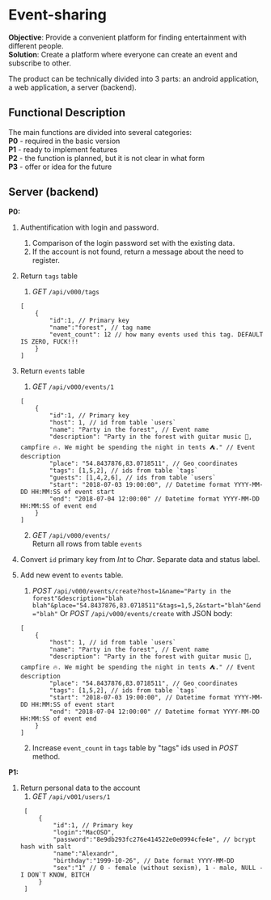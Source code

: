 # Event-sharing
**Objective**: Provide a convenient platform for finding entertainment with different people.  
**Solution**: Create a platform where everyone can create an event and subscribe to other.  

The product can be technically divided into 3 parts: an android application, a web application, a server (backend).  

## Functional Description  
The main functions are divided into several categories:  
**P0** - required in the basic version  
**P1** - ready to implement features  
**P2** - the function is planned, but it is not clear in what form  
**P3** - offer or idea for the future  

## Server (backend)  
**P0:**  
1. Authentification with login and password.  
    1. Comparison of the login password set with the existing data.
    2. If the account is not found, return a message about the need to register.  
2. Return `tags` table  
    1. *GET* `/api/v000/tags`
    ```json5
    [
        {
            "id":1, // Primary key
            "name":"forest", // tag name
            "event_count": 12 // how many events used this tag. DEFAULT IS ZERO, FUCK!!!
        }
    ]
    ```
3. Return `events` table
    1. *GET* `/api/v000/events/1`
    ```json5
    [
        {
            "id":1, // Primary key
            "host": 1, // id from table `users`
            "name": "Party in the forest", // Event name
            "description": "Party in the forest with guitar music 🎸, campfire 🔥. We might be spending the night in tents ⛺." // Event description
            "place": "54.8437876,83.0718511", // Geo coordinates
            "tags": [1,5,2], // ids from table `tags`
            "guests": [1,4,2,6], // ids from table `users`
            "start": "2018-07-03 19:00:00", // Datetime format YYYY-MM-DD HH:MM:SS of event start
            "end": "2018-07-04 12:00:00" // Datetime format YYYY-MM-DD HH:MM:SS of event end
        }
    ]
    ```
    2. *GET* `/api/v000/events/`  
    Return all rows from table `events`

4. Convert `id` primary key from *Int* to *Char*. Separate data and status label.
5. Add new event to `events` table.
    1. *POST* `/api/v000/events/create?host=1&name="Party in the forest"&description="blah blah"&place="54.8437876,83.0718511"&tags=1,5,2&start="blah"&end="blah"`
    Or *POST* `/api/v000/events/create` with JSON body:
    ```json5
    [
        {
            "host": 1, // id from table `users`
            "name": "Party in the forest", // Event name
            "description": "Party in the forest with guitar music 🎸, campfire 🔥. We might be spending the night in tents ⛺." // Event description
            "place": "54.8437876,83.0718511", // Geo coordinates
            "tags": [1,5,2], // ids from table `tags`
            "start": "2018-07-03 19:00:00", // Datetime format YYYY-MM-DD HH:MM:SS of event start
            "end": "2018-07-04 12:00:00" // Datetime format YYYY-MM-DD HH:MM:SS of event end
        }
    ]
    ```
    2. Increase `event_count` in `tags` table by "tags" ids used in *POST* method.

**P1:**
1. Return personal data to the account  
   1. *GET* `/api/v001/users/1`  
   ```json5
    [
        {
            "id":1, // Primary key
            "login":"MacOSO",
            "password":"8e9db293fc276e414522e0e0994cfe4e", // bcrypt hash with salt
            "name":"Alexandr",
            "birthday":"1999-10-26", // Date format YYYY-MM-DD
            "sex":"1" // 0 - female (without sexism), 1 - male, NULL - I DON`T KNOW, BITCH
        }
    ]
   ```
